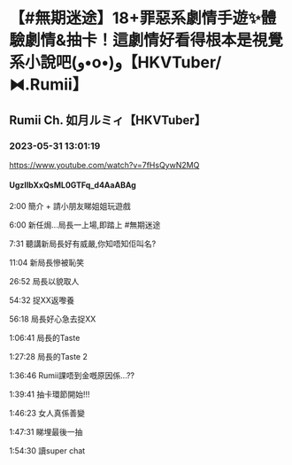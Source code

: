 # 【#無期迷途】18+罪惡系劇情手遊✨體驗劇情&抽卡！這劇情好看得根本是視覺系小說吧(و•o•)و【HKVTuber/⧓.Rumii】

## Rumii Ch. 如月ルミィ【HKVTuber】

### 2023-05-31 13:01:19

https://www.youtube.com/watch?v=7fHsQywN2MQ

#### UgzIlbXxQsML0GTFq_d4AaABAg

2:00 簡介 + 請小朋友睇姐姐玩遊戲

6:00 新任焗...局長一上場,即踏上 #無期迷途

7:31 聽講新局長好有威嚴,你知唔知佢叫名?

11:04 新局長慘被恥笑

26:52 局長以貌取人

54:32 捉XX返嚟養

56:18 局長好心急去捉XX

1:06:41 局長的Taste

1:27:28 局長的Taste 2

1:36:46 Rumii課唔到金嘅原因係...??

1:39:41 抽卡環節開始!!!

1:46:23 女人真係善變

1:47:31 睇埋最後一抽

1:54:30 讀super chat

